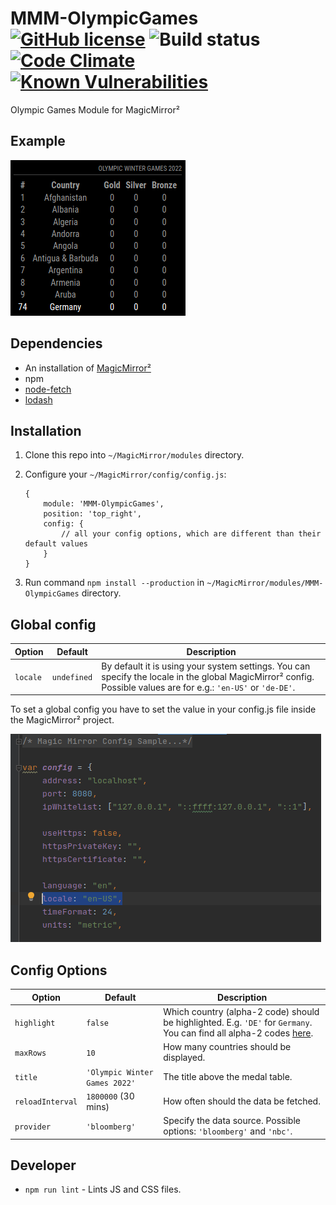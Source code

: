 # MMM-OlympicGames [![GitHub license](https://img.shields.io/badge/license-MIT-blue.svg?style=flat)](https://raw.githubusercontent.com/fewieden/MMM-OlympicGames/master/LICENSE) ![Build status](https://github.com/fewieden/MMM-OlympicGames/workflows/build/badge.svg) [![Code Climate](https://codeclimate.com/github/fewieden/MMM-OlympicGames/badges/gpa.svg?style=flat)](https://codeclimate.com/github/fewieden/MMM-OlympicGames) [![Known Vulnerabilities](https://snyk.io/test/github/fewieden/mmm-olympicgames/badge.svg)](https://snyk.io/test/github/fewieden/mmm-olympicgames)

Olympic Games Module for MagicMirror²

## Example

![](.github/medals.png)

## Dependencies

* An installation of [MagicMirror²](https://github.com/MichMich/MagicMirror)
* npm
* [node-fetch](https://www.npmjs.com/package/node-fetch)
* [lodash](https://www.npmjs.com/package/lodash)

## Installation

1. Clone this repo into `~/MagicMirror/modules` directory.
1. Configure your `~/MagicMirror/config/config.js`:

    ```
    {
        module: 'MMM-OlympicGames',
        position: 'top_right',
        config: {
            // all your config options, which are different than their default values
        }
    }
    ```

1. Run command `npm install --production` in `~/MagicMirror/modules/MMM-OlympicGames` directory.

## Global config

| **Option** | **Default** | **Description** |
| --- | --- | --- |
| `locale` | `undefined` | By default it is using your system settings. You can specify the locale in the global MagicMirror² config. Possible values are for e.g.: `'en-US'` or `'de-DE'`. |

To set a global config you have to set the value in your config.js file inside the MagicMirror² project.

![](.github/global.png)

## Config Options

| **Option** | **Default** | **Description** |
| --- | --- | --- |
| `highlight` | `false` | Which country (alpha-2 code) should be highlighted. E.g. `'DE'` for `Germany`. You can find all alpha-2 codes [here](https://en.wikipedia.org/wiki/ISO_3166-1_alpha-2). |
| `maxRows` | `10` | How many countries should be displayed. |
| `title` | `'Olympic Winter Games 2022'` | The title above the medal table. |
| `reloadInterval` | `1800000` (30 mins) | How often should the data be fetched. |
| `provider` | `'bloomberg'` | Specify the data source. Possible options: `'bloomberg'` and `'nbc'`. |

## Developer

* `npm run lint` - Lints JS and CSS files.
